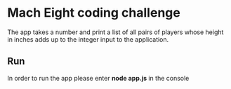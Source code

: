 # Mach Eight coding challenge

The app takes a number and print a list of all pairs of players whose height in inches adds up to the integer input to the application.

## Run 

In order to run the app please enter <strong>node app.js</strong> in the console

